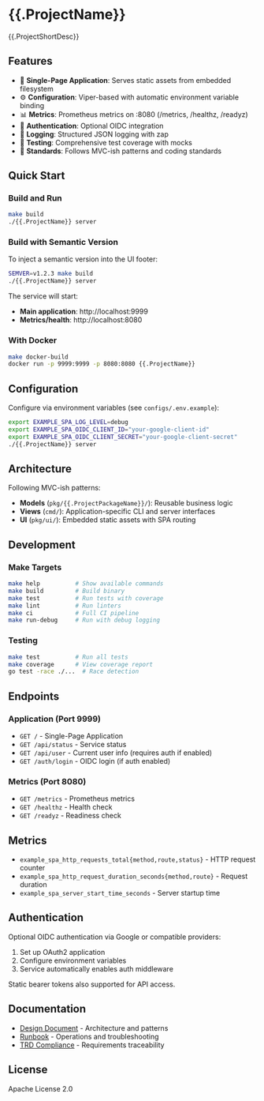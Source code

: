 # {{.ProjectName}}

{{.ProjectShortDesc}}

## Features

- 🚀 **Single-Page Application**: Serves static assets from embedded filesystem
- ⚙️ **Configuration**: Viper-based with automatic environment variable binding  
- 📊 **Metrics**: Prometheus metrics on :8080 (/metrics, /healthz, /readyz)
- 🔐 **Authentication**: Optional OIDC integration
- 📝 **Logging**: Structured JSON logging with zap
- 🧪 **Testing**: Comprehensive test coverage with mocks
- 🔧 **Standards**: Follows MVC-ish patterns and coding standards

## Quick Start

### Build and Run
```bash
make build
./{{.ProjectName}} server
```

### Build with Semantic Version
To inject a semantic version into the UI footer:
```bash
SEMVER=v1.2.3 make build
./{{.ProjectName}} server
```

The service will start:
- **Main application**: http://localhost:9999 
- **Metrics/health**: http://localhost:8080

### With Docker
```bash
make docker-build
docker run -p 9999:9999 -p 8080:8080 {{.ProjectName}}
```

## Configuration

Configure via environment variables (see `configs/.env.example`):

```bash
export EXAMPLE_SPA_LOG_LEVEL=debug
export EXAMPLE_SPA_OIDC_CLIENT_ID="your-google-client-id"
export EXAMPLE_SPA_OIDC_CLIENT_SECRET="your-google-client-secret"
./{{.ProjectName}} server
```

## Architecture

Following MVC-ish patterns:
- **Models** (`pkg/{{.ProjectPackageName}}/`): Reusable business logic
- **Views** (`cmd/`): Application-specific CLI and server interfaces
- **UI** (`pkg/ui/`): Embedded static assets with SPA routing

## Development

### Make Targets
```bash
make help          # Show available commands
make build         # Build binary
make test          # Run tests with coverage
make lint          # Run linters
make ci            # Full CI pipeline
make run-debug     # Run with debug logging
```

### Testing
```bash
make test          # Run all tests
make coverage      # View coverage report
go test -race ./...  # Race detection
```

## Endpoints

### Application (Port 9999)
- `GET /` - Single-Page Application
- `GET /api/status` - Service status
- `GET /api/user` - Current user info (requires auth if enabled)
- `GET /auth/login` - OIDC login (if auth enabled)

### Metrics (Port 8080) 
- `GET /metrics` - Prometheus metrics
- `GET /healthz` - Health check
- `GET /readyz` - Readiness check

## Metrics

- `example_spa_http_requests_total{method,route,status}` - HTTP request counter
- `example_spa_http_request_duration_seconds{method,route}` - Request duration
- `example_spa_server_start_time_seconds` - Server startup time

## Authentication

Optional OIDC authentication via Google or compatible providers:

1. Set up OAuth2 application  
2. Configure environment variables
3. Service automatically enables auth middleware

Static bearer tokens also supported for API access.

## Documentation

- [Design Document](docs/DESIGN.md) - Architecture and patterns
- [Runbook](docs/RUNBOOK.md) - Operations and troubleshooting
- [TRD Compliance](docs/TRD_COMPLIANCE.md) - Requirements traceability

## License

Apache License 2.0